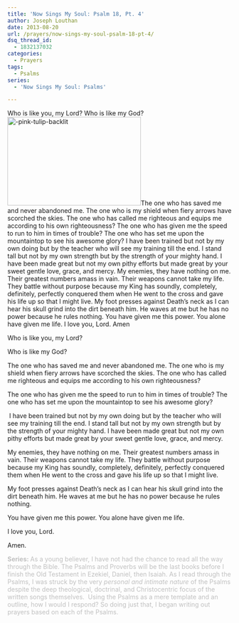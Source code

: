 ```yaml
---
title: 'Now Sings My Soul: Psalm 18, Pt. 4'
author: Joseph Louthan
date: 2013-08-20
url: /prayers/now-sings-my-soul-psalm-18-pt-4/
dsq_thread_id:
  - 1832137032
categories:
  - Prayers
tags:
  - Psalms
series:
  - 'Now Sings My Soul: Psalms'

---
```

Who is like you, my Lord?
Who is like my God?
<img class="alignright size-thumbnail wp-image-2160" alt="-pink-tulip-backlit" src="https://i0.wp.com/theologic.us/wp-content/uploads/2013/08/pink-tulip-backlit.png?resize=300%2C199" width="300" height="199" srcset="https://i0.wp.com/theologic.us/wp-content/uploads/2013/08/pink-tulip-backlit.png?resize=300%2C199 300w, https://i0.wp.com/theologic.us/wp-content/uploads/2013/08/pink-tulip-backlit.png?w=400 400w" sizes="(max-width: 300px) 100vw, 300px" data-recalc-dims="1" />The one who has saved me and never abandoned me. The one who is my shield when fiery arrows have scorched the skies. The one who has called me righteous and equips me according to his own righteousness?
The one who has given me the speed to run to him in times of trouble? The one who has set me upon the mountaintop to see his awesome glory?
I have been trained but not by my own doing but by the teacher who will see my training till the end. I stand tall but not by my own strength but by the strength of your mighty hand. I have been made great but not my own pithy efforts but made great by your sweet gentle love, grace, and mercy.
My enemies, they have nothing on me. Their greatest numbers amass in vain. Their weapons cannot take my life. They battle without purpose because my King has soundly, completely, definitely, perfectly conquered them when He went to the cross and gave his life up so that I might live.
My foot presses against Death’s neck as I can hear his skull grind into the dirt beneath him. He waves at me but he has no power because he rules nothing.
You have given me this power. You alone have given me life.
I love you, Lord.
Amen
<p class="MsoNormal">
  Who is like you, my Lord?
</p>
<p class="MsoNormal">
  Who is like my God?
</p>
<p class="MsoNormal">
  The one who has saved me and never abandoned me. The one who is my shield when fiery arrows have scorched the skies. The one who has called me righteous and equips me according to his own righteousness?
</p>
<p class="MsoNormal">
  The one who has given me the speed to run to him in times of trouble? The one who has set me upon the mountaintop to see his awesome glory?
</p>
<p class="MsoNormal">
   I have been trained but not by my own doing but by the teacher who will see my training till the end. I stand tall but not by my own strength but by the strength of your mighty hand. I have been made great but not my own pithy efforts but made great by your sweet gentle love, grace, and mercy.
</p>
<p class="MsoNormal">
  My enemies, they have nothing on me. Their greatest numbers amass in vain. Their weapons cannot take my life. They battle without purpose because my King has soundly, completely, definitely, perfectly conquered them when He went to the cross and gave his life up so that I might live.
</p>
<p class="MsoNormal">
  My foot presses against Death’s neck as I can hear his skull grind into the dirt beneath him. He waves at me but he has no power because he rules nothing.
</p>
<p class="MsoNormal">
  You have given me this power. You alone have given me life.
</p>
<p class="MsoNormal">
  I love you, Lord.
</p>
<p class="MsoNormal">
  Amen.
</p>
<span style="color: #c0c0c0;"><strong>Series: </strong>As a young believer, I have not had the chance to read all the way through the Bible. The Psalms and Proverbs will be the last books before I finish the Old Testament in Ezekiel, Daniel, then Isaiah. As I read through the Psalms, I was struck by the very <em>personal and intimate nature</em> of the Psalms despite the deep theological, doctrinal, and Christocentric focus of the written songs themselves.  Using the Psalms as a mere template and an outline, how I would I respond? So doing just that, I began writing out prayers based on each of the Psalms.</span>